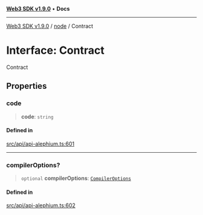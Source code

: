 [**Web3 SDK v1.9.0**](../../../README.md) • **Docs**

***

[Web3 SDK v1.9.0](../../../globals.md) / [node](../README.md) / Contract

# Interface: Contract

Contract

## Properties

### code

> **code**: `string`

#### Defined in

[src/api/api-alephium.ts:601](https://github.com/Mystic-Nayy/alephium-web3/blob/c1afd789a197ce5fe21f08c2965942090157c33d/packages/web3/src/api/api-alephium.ts#L601)

***

### compilerOptions?

> `optional` **compilerOptions**: [`CompilerOptions`](CompilerOptions.md)

#### Defined in

[src/api/api-alephium.ts:602](https://github.com/Mystic-Nayy/alephium-web3/blob/c1afd789a197ce5fe21f08c2965942090157c33d/packages/web3/src/api/api-alephium.ts#L602)
